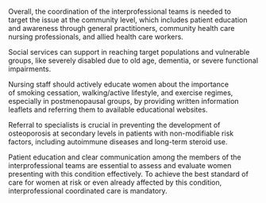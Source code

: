 Overall, the coordination of the interprofessional teams is needed to target the issue at the community level, which includes patient education and awareness through general practitioners, community health care nursing professionals, and allied health care workers.

Social services can support in reaching target populations and vulnerable groups, like severely disabled due to old age, dementia, or severe functional impairments.

Nursing staff should actively educate women about the importance of smoking cessation, walking/active lifestyle, and exercise regimes, especially in postmenopausal groups, by providing written information leaflets and referring them to available educational websites.

Referral to specialists is crucial in preventing the development of osteoporosis at secondary levels in patients with non-modifiable risk factors, including autoimmune diseases and long-term steroid use.

Patient education and clear communication among the members of the interprofessional teams are essential to assess and evaluate women presenting with this condition effectively. To achieve the best standard of care for women at risk or even already affected by this condition, interprofessional coordinated care is mandatory.